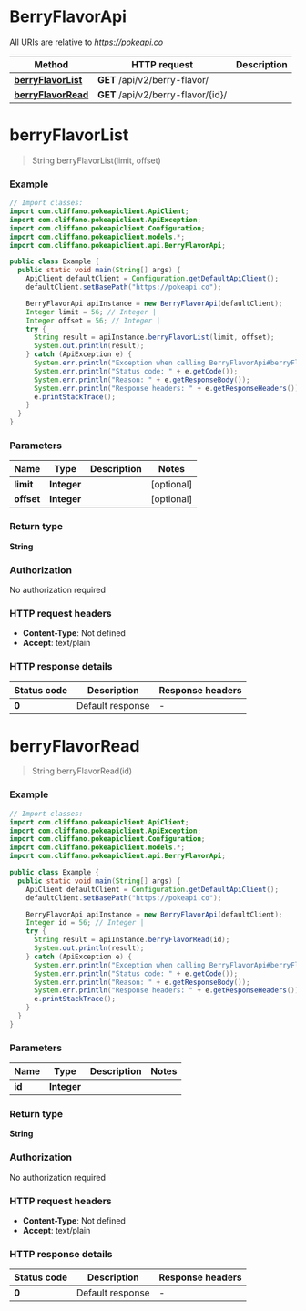 # BerryFlavorApi

All URIs are relative to *https://pokeapi.co*

Method | HTTP request | Description
------------- | ------------- | -------------
[**berryFlavorList**](BerryFlavorApi.md#berryFlavorList) | **GET** /api/v2/berry-flavor/ | 
[**berryFlavorRead**](BerryFlavorApi.md#berryFlavorRead) | **GET** /api/v2/berry-flavor/{id}/ | 


<a name="berryFlavorList"></a>
# **berryFlavorList**
> String berryFlavorList(limit, offset)



### Example
```java
// Import classes:
import com.cliffano.pokeapiclient.ApiClient;
import com.cliffano.pokeapiclient.ApiException;
import com.cliffano.pokeapiclient.Configuration;
import com.cliffano.pokeapiclient.models.*;
import com.cliffano.pokeapiclient.api.BerryFlavorApi;

public class Example {
  public static void main(String[] args) {
    ApiClient defaultClient = Configuration.getDefaultApiClient();
    defaultClient.setBasePath("https://pokeapi.co");

    BerryFlavorApi apiInstance = new BerryFlavorApi(defaultClient);
    Integer limit = 56; // Integer | 
    Integer offset = 56; // Integer | 
    try {
      String result = apiInstance.berryFlavorList(limit, offset);
      System.out.println(result);
    } catch (ApiException e) {
      System.err.println("Exception when calling BerryFlavorApi#berryFlavorList");
      System.err.println("Status code: " + e.getCode());
      System.err.println("Reason: " + e.getResponseBody());
      System.err.println("Response headers: " + e.getResponseHeaders());
      e.printStackTrace();
    }
  }
}
```

### Parameters

Name | Type | Description  | Notes
------------- | ------------- | ------------- | -------------
 **limit** | **Integer**|  | [optional]
 **offset** | **Integer**|  | [optional]

### Return type

**String**

### Authorization

No authorization required

### HTTP request headers

 - **Content-Type**: Not defined
 - **Accept**: text/plain

### HTTP response details
| Status code | Description | Response headers |
|-------------|-------------|------------------|
**0** | Default response |  -  |

<a name="berryFlavorRead"></a>
# **berryFlavorRead**
> String berryFlavorRead(id)



### Example
```java
// Import classes:
import com.cliffano.pokeapiclient.ApiClient;
import com.cliffano.pokeapiclient.ApiException;
import com.cliffano.pokeapiclient.Configuration;
import com.cliffano.pokeapiclient.models.*;
import com.cliffano.pokeapiclient.api.BerryFlavorApi;

public class Example {
  public static void main(String[] args) {
    ApiClient defaultClient = Configuration.getDefaultApiClient();
    defaultClient.setBasePath("https://pokeapi.co");

    BerryFlavorApi apiInstance = new BerryFlavorApi(defaultClient);
    Integer id = 56; // Integer | 
    try {
      String result = apiInstance.berryFlavorRead(id);
      System.out.println(result);
    } catch (ApiException e) {
      System.err.println("Exception when calling BerryFlavorApi#berryFlavorRead");
      System.err.println("Status code: " + e.getCode());
      System.err.println("Reason: " + e.getResponseBody());
      System.err.println("Response headers: " + e.getResponseHeaders());
      e.printStackTrace();
    }
  }
}
```

### Parameters

Name | Type | Description  | Notes
------------- | ------------- | ------------- | -------------
 **id** | **Integer**|  |

### Return type

**String**

### Authorization

No authorization required

### HTTP request headers

 - **Content-Type**: Not defined
 - **Accept**: text/plain

### HTTP response details
| Status code | Description | Response headers |
|-------------|-------------|------------------|
**0** | Default response |  -  |

